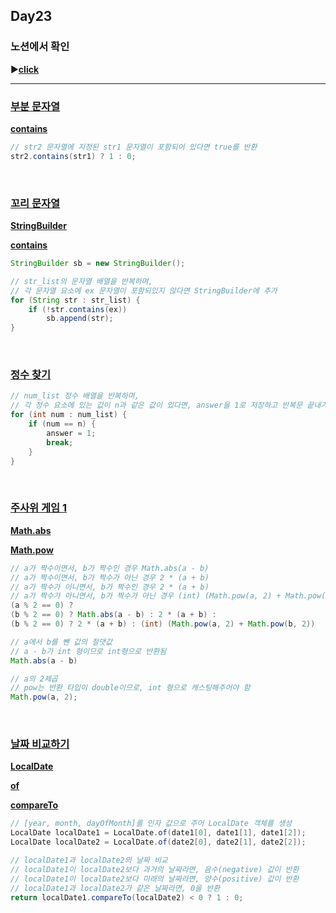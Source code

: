 ## Day23
### 노션에서 확인
▶️[**click**](https://gipark181.notion.site/Day23-2024-08-08-c5f65b4619e34c2f86ac3a6dee88997c?pvs=4)
<br/>
<hr/>

### [**부분 문자열**](https://school.programmers.co.kr/learn/courses/30/lessons/181842)

[**contains**](https://docs.oracle.com/javase/8/docs/api/java/lang/String.html#contains-java.lang.CharSequence-)

```java
// str2 문자열에 지정된 str1 문자열이 포함되어 있다면 true를 반환
str2.contains(str1) ? 1 : 0;
```
<br/>

### [**꼬리 문자열**](https://school.programmers.co.kr/learn/courses/30/lessons/181841)

[**StringBuilder**](https://docs.oracle.com/javase/8/docs/api/java/lang/StringBuilder.html)

[**contains**](https://docs.oracle.com/javase/8/docs/api/java/lang/String.html#contains-java.lang.CharSequence-)

```java
StringBuilder sb = new StringBuilder();

// str_list의 문자열 배열을 반복하며,
// 각 문자열 요소에 ex 문자열이 포함되있지 않다면 StringBuilder에 추가
for (String str : str_list) {
    if (!str.contains(ex))
        sb.append(str);
}
```
<br/>

### [**정수 찾기**](https://school.programmers.co.kr/learn/courses/30/lessons/181840)

```java
// num_list 정수 배열을 반복하며,
// 각 정수 요소에 있는 값이 n과 같은 값이 있다면, answer을 1로 저장하고 반복문 끝내기
for (int num : num_list) {
    if (num == n) {
        answer = 1;
        break;
    }
}
```
<br/>

### [**주사위 게임 1**](https://school.programmers.co.kr/learn/courses/30/lessons/181839)

[**Math.abs**](https://docs.oracle.com/javase/8/docs/api/java/lang/Math.html#abs-int-)

[**Math.pow**](https://docs.oracle.com/javase/8/docs/api/java/lang/Math.html#pow-double-double-)

```java
// a가 짝수이면서, b가 짝수인 경우 Math.abs(a - b)
// a가 짝수이면서, b가 짝수가 아닌 경우 2 * (a + b)
// a가 짝수가 아니면서, b가 짝수인 경우 2 * (a + b)
// a가 짝수가 아니면서, b가 짝수가 아닌 경우 (int) (Math.pow(a, 2) + Math.pow(b, 2))
(a % 2 == 0) ?
(b % 2 == 0) ? Math.abs(a - b) : 2 * (a + b) :
(b % 2 == 0) ? 2 * (a + b) : (int) (Math.pow(a, 2) + Math.pow(b, 2))

// a에서 b를 뺀 값의 절댓값
// a - b가 int 형이므로 int형으로 반환됨
Math.abs(a - b)

// a의 2제곱
// pow는 반환 타입이 double이므로, int 형으로 캐스팅해주어야 함
Math.pow(a, 2);
```
<br/>

### [**날짜 비교하기**](https://school.programmers.co.kr/learn/courses/30/lessons/181838)

[**LocalDate**](https://docs.oracle.com/javase%2F8%2Fdocs%2Fapi%2F%2F/java/time/LocalDate.html)

[**of**](https://docs.oracle.com/javase%2F8%2Fdocs%2Fapi%2F%2F/java/time/LocalDate.html#of-int-int-int-)

[**compareTo**](https://docs.oracle.com/javase%2F8%2Fdocs%2Fapi%2F%2F/java/time/LocalDate.html#compareTo-java.time.chrono.ChronoLocalDate-)

```java
// [year, month, dayOfMonth]를 인자 값으로 주어 LocalDate 객체를 생성
LocalDate localDate1 = LocalDate.of(date1[0], date1[1], date1[2]);
LocalDate localDate2 = LocalDate.of(date2[0], date2[1], date2[2]);

// localDate1과 localDate2의 날짜 비교
// localDate1이 localDate2보다 과거의 날짜라면, 음수(negative) 값이 반환
// localDate1이 localDate2보다 미래의 날짜라면, 양수(positive) 값이 반환
// localDate1과 localDate2가 같은 날짜라면, 0을 반환
return localDate1.compareTo(localDate2) < 0 ? 1 : 0;
```